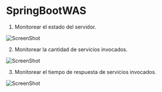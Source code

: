 # SpringBootWAS


1. Monitorear el estado del servidor.

![ScreenShot](https://raw.github.com/mzegarras/SpringBootWAS/master/ESTADO_SERVER.png)

2. Monitorear la cantidad de servicios invocados.

![ScreenShot](https://raw.github.com/mzegarras/SpringBootWAS/master/NUMERO_LLAMADAS.png)

3. Monitorear el tiempo de respuesta de servicios invocados.

![ScreenShot](https://raw.github.com/mzegarras/SpringBootWAS/master/TIEMPO_RESPUESTA.png)



